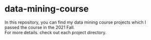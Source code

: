 # data-mining-course
In this repository, you can find my data mining course projects which I passed the course in the 2021 Fall. <br>
For more details. check out each project directory.

